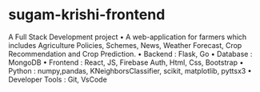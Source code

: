# sugam-krishi-frontend
A Full Stack Development project
• A web-application for farmers which includes Agriculture Policies,
Schemes, News, Weather Forecast, Crop Recommendation and Crop
Prediction.
• Backend : Flask, Go
• Database : MongoDB
• Frontend : React, JS, Firebase Auth, Html, Css, Bootstrap
• Python : numpy,pandas, KNeighborsClassifier, scikit, matplotlib,
pyttsx3
• Developer Tools : Git, VsCode

